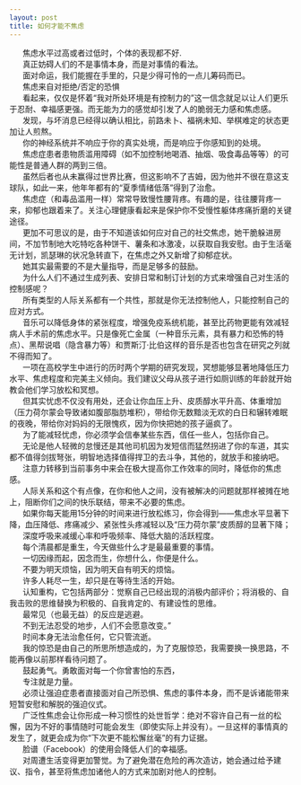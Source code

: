 ```yaml
---
layout: post
title: 如何才能不焦虑
---
```

&nbsp;&nbsp;&nbsp;&nbsp;&nbsp;&nbsp;焦虑水平过高或者过低时，个体的表现都不好.<!-- more -->                            
&nbsp;&nbsp;&nbsp;&nbsp;&nbsp;&nbsp;真正妨碍人们的不是事情本身，而是对事情的看法。               
&nbsp;&nbsp;&nbsp;&nbsp;&nbsp;&nbsp;面对命运，我们能握在手里的，只是少得可怜的一点儿筹码而已。               
&nbsp;&nbsp;&nbsp;&nbsp;&nbsp;&nbsp;焦虑来自对拒绝/否定的恐惧               
&nbsp;&nbsp;&nbsp;&nbsp;&nbsp;&nbsp;看起来，仅仅是怀着“我对所处环境是有控制力的”这一信念就足以让人们更乐于忍耐、幸福感更强。而无能为力的感觉却引发了人的脆弱无力感和焦虑感。               
&nbsp;&nbsp;&nbsp;&nbsp;&nbsp;&nbsp;发现，与坏消息已经得以确认相比，前路未卜、福祸未知、举棋难定的状态更加让人煎熬。               
&nbsp;&nbsp;&nbsp;&nbsp;&nbsp;&nbsp;你的神经系统并不响应于你的真实处境，而是响应于你感知到的处境。               
&nbsp;&nbsp;&nbsp;&nbsp;&nbsp;&nbsp;焦虑症患者患物质滥用障碍（如不加控制地喝酒、抽烟、吸食毒品等等）的可能性是普通人群的两到三倍。                          
&nbsp;&nbsp;&nbsp;&nbsp;&nbsp;&nbsp;虽然后者也从未赢得过世界比赛，但这影响不了吉姆，因为他并不很在意这支球队，如此一来，他年年都有的“夏季情绪低落”得到了治愈。               
&nbsp;&nbsp;&nbsp;&nbsp;&nbsp;&nbsp;焦虑症（和毒品滥用一样）常常导致慢性腰背疼。有趣的是，往往腰背疼一来，抑郁也跟着来了。关注心理健康看起来是保护你不受慢性躯体疼痛折磨的关键途径。               
&nbsp;&nbsp;&nbsp;&nbsp;&nbsp;&nbsp;更加不可思议的是，由于不知道该如何应对自己的社交焦虑，她干脆躲进房间，不加节制地大吃特吃各种饼干、薯条和冰激凌，以获取自我安慰。由于生活毫无计划，凯瑟琳的状况急转直下，在焦虑之外又新增了抑郁症状。               
&nbsp;&nbsp;&nbsp;&nbsp;&nbsp;&nbsp;她其实最需要的不是大量指导，而是足够多的鼓励。               
&nbsp;&nbsp;&nbsp;&nbsp;&nbsp;&nbsp;为什么人们不通过生成列表、安排日常和制订计划的方式来增强自己对生活的控制感呢？               
&nbsp;&nbsp;&nbsp;&nbsp;&nbsp;&nbsp;所有类型的人际关系都有一个共性，那就是你无法控制他人，只能控制自己的应对方式。               
&nbsp;&nbsp;&nbsp;&nbsp;&nbsp;&nbsp;音乐可以降低身体的紧张程度，增强免疫系统机能，甚至比药物更能有效减轻病人手术前的焦虑水平。只是像死亡金属（一种音乐元素，具有暴力和恐怖的特点）、黑帮说唱（隐含暴力等）和贾斯汀·比伯这样的音乐是否也包含在研究之列就不得而知了。               
&nbsp;&nbsp;&nbsp;&nbsp;&nbsp;&nbsp;一项在高校学生中进行的历时两个学期的研究发现，冥想能够显著地降低压力水平、焦虑程度和完美主义倾向。我们建议父母从孩子进行如厕训练的年龄就开始教会他们学习放松和冥想。               
&nbsp;&nbsp;&nbsp;&nbsp;&nbsp;&nbsp;但其实忧虑不仅没有用处，还会让你血压上升、皮质醇水平升高、体重增加（压力荷尔蒙会导致诸如腹部脂肪堆积），带给你无数黯淡无欢的白日和辗转难眠的夜晚，带给你对妈妈的无限愧疚，因为你快把她的孩子逼疯了。               
&nbsp;&nbsp;&nbsp;&nbsp;&nbsp;&nbsp;为了能减轻忧虑，你必须学会信奉某些东西，信任一些人，包括你自己。               
&nbsp;&nbsp;&nbsp;&nbsp;&nbsp;&nbsp;无论是他人轻微的怠慢还是其他司机因为发短信而猛然拐进了你的车道，其实都不值得剑拔弩张，明智地选择值得捍卫的去斗争，其他的，就放手和接纳吧。               
&nbsp;&nbsp;&nbsp;&nbsp;&nbsp;&nbsp;注意力转移到当前事务中来会在极大提高你工作效率的同时，降低你的焦虑感。               
&nbsp;&nbsp;&nbsp;&nbsp;&nbsp;&nbsp;人际关系和这个有点像，在你和他人之间，没有被解决的问题就那样被摊在地上，阻断你们之间的快乐联结，带来不必要的焦虑。                
&nbsp;&nbsp;&nbsp;&nbsp;&nbsp;&nbsp;如果你每天能用15分钟的时间来进行放松练习，你会得到——焦虑水平显著下降，血压降低、疼痛减少、紧张性头疼减轻以及“压力荷尔蒙”皮质醇的显著下降；               
&nbsp;&nbsp;&nbsp;&nbsp;&nbsp;&nbsp;深度呼吸来减缓心率和呼吸频率、降低大脑的活跃程度。               
&nbsp;&nbsp;&nbsp;&nbsp;&nbsp;&nbsp;每个清晨都是重生，今天做些什么才是最最重要的事情。               
&nbsp;&nbsp;&nbsp;&nbsp;&nbsp;&nbsp;一切因缘而起，因念而生，你想什么，你便是什么。               
&nbsp;&nbsp;&nbsp;&nbsp;&nbsp;&nbsp;不要为明天烦恼，因为明天自有明天的烦恼。               
&nbsp;&nbsp;&nbsp;&nbsp;&nbsp;&nbsp;许多人耗尽一生，却只是在等待生活的开始。                  
&nbsp;&nbsp;&nbsp;&nbsp;&nbsp;&nbsp;认知重构，它包括两部分：觉察自己已经出现的消极内部评价；将消极的、自我击败的思维替换为积极的、自我肯定的、有建设性的思维。               
&nbsp;&nbsp;&nbsp;&nbsp;&nbsp;&nbsp;最常见（也最无益）的反应是逃避。                  
&nbsp;&nbsp;&nbsp;&nbsp;&nbsp;&nbsp;不到无法忍受的地步，人们不会愿意改变。”               
&nbsp;&nbsp;&nbsp;&nbsp;&nbsp;&nbsp;时间本身无法治愈任何，它只管流逝。               
&nbsp;&nbsp;&nbsp;&nbsp;&nbsp;&nbsp;我的惊恐是由自己的所思所想造成的，为了克服惊恐，我需要换一换思路，不能再像以前那样看待问题了。               
&nbsp;&nbsp;&nbsp;&nbsp;&nbsp;&nbsp;鼓起勇气。勇敢面对每一个你曾害怕的东西，               
&nbsp;&nbsp;&nbsp;&nbsp;&nbsp;&nbsp;专注就是力量。                             
&nbsp;&nbsp;&nbsp;&nbsp;&nbsp;&nbsp;必须让强迫症患者直接面对自己所恐惧、焦虑的事件本身，而不是诉诸能带来短暂安慰和解脱的强迫仪式。               
&nbsp;&nbsp;&nbsp;&nbsp;&nbsp;&nbsp;广泛性焦虑会让你形成一种习惯性的处世哲学：绝对不容许自己有一丝的松懈，因为不好的事情随时可能会发生（即使实际上并没有）。一旦这样的事情真的发生了，就更会成为你“下次更不能松懈丝毫”的有力证据。               
&nbsp;&nbsp;&nbsp;&nbsp;&nbsp;&nbsp;脸谱（Facebook）的使用会降低人们的幸福感。               
&nbsp;&nbsp;&nbsp;&nbsp;&nbsp;&nbsp;对周遭生活变得更加警觉。为了避免潜在危险的再次造访，她会通过给予建议、指令，甚至将焦虑加诸他人的方式来加剧对他人的控制。               